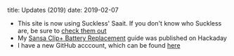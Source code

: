 title: Updates (2019)
date: 2019-02-07

* This site is now using Suckless' Saait. If you don't know who Suckless are, be sure to [check them out](https://suckless.org/)
* My [Sansa Clip+ Battery Replacement](/blog/sansa-battery/) guide was published on Hackaday
* I have a new GitHub acccount, which can be found [here](https://github.com/connor-brooks)
